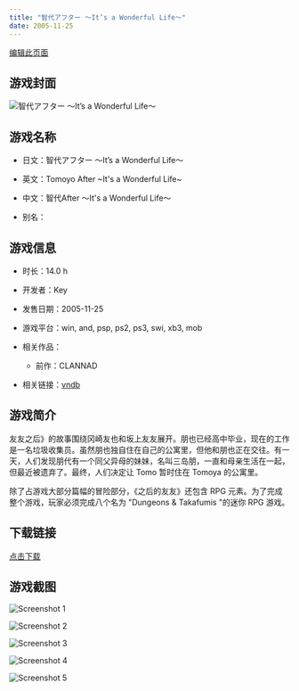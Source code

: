 ```yaml
---
title: "智代アフター ～It’s a Wonderful Life～"
date: 2005-11-25
---
```

[编辑此页面](https://github.com/ACG-3/ADV3-source/blob/main/source/_posts/games/%E6%99%BA%E4%BB%A3%E3%82%A2%E3%83%95%E3%82%BF%E3%83%BC%20%EF%BD%9EIt%E2%80%99s%20a%20Wonderful%20Life%EF%BD%9E.md)

## 游戏封面

![智代アフター ～It’s a Wonderful Life～](https%3A//pan.timero.xyz/onedrive/img_lib_001/%E6%99%BA%E4%BB%A3%E3%82%A2%E3%83%95%E3%82%BF%E3%83%BC%20%EF%BD%9EIt%E2%80%99s%20a%20Wonderful%20Life%EF%BD%9E_cover.avif)


## 游戏名称

- 日文：智代アフター ～It’s a Wonderful Life～
- 英文：Tomoyo After ~It's a Wonderful Life~
- 中文：智代After ～It's a Wonderful Life～

- 别名：


## 游戏信息

- 时长：14.0 h
- 开发者：Key
- 发售日期：2005-11-25
- 游戏平台：win, and, psp, ps2, ps3, swi, xb3, mob
- 相关作品：
   - 前作：CLANNAD

- 相关链接：[vndb](https://vndb.org/v12)


## 游戏简介

友友之后》的故事围绕冈崎友也和坂上友友展开。朋也已经高中毕业，现在的工作是一名垃圾收集员。虽然朋也独自住在自己的公寓里，但他和朋也正在交往。有一天，人们发现朋代有一个同父异母的妹妹，名叫三岛朋，一直和母亲生活在一起，但最近被遗弃了。最终，人们决定让 Tomo 暂时住在 Tomoya 的公寓里。

除了占游戏大部分篇幅的冒险部分，《之后的友友》还包含 RPG 元素。为了完成整个游戏，玩家必须完成八个名为 "Dungeons & Takafumis "的迷你 RPG 游戏。




## 下载链接

[点击下载](https://pan.timero.xyz/onedrive/adv_lib_001/%E6%99%BA%E4%BB%A3%E3%82%A2%E3%83%95%E3%82%BF%E3%83%BC%20%EF%BD%9EIt%E2%80%99s%20a%20Wonderful%20Life%EF%BD%9E)


## 游戏截图


![Screenshot 1](https%3A//pan.timero.xyz/onedrive/img_lib_001/%E6%99%BA%E4%BB%A3%E3%82%A2%E3%83%95%E3%82%BF%E3%83%BC%20%EF%BD%9EIt%E2%80%99s%20a%20Wonderful%20Life%EF%BD%9E_Screenshot_1.avif)

![Screenshot 2](https%3A//pan.timero.xyz/onedrive/img_lib_001/%E6%99%BA%E4%BB%A3%E3%82%A2%E3%83%95%E3%82%BF%E3%83%BC%20%EF%BD%9EIt%E2%80%99s%20a%20Wonderful%20Life%EF%BD%9E_Screenshot_2.avif)

![Screenshot 3](https%3A//pan.timero.xyz/onedrive/img_lib_001/%E6%99%BA%E4%BB%A3%E3%82%A2%E3%83%95%E3%82%BF%E3%83%BC%20%EF%BD%9EIt%E2%80%99s%20a%20Wonderful%20Life%EF%BD%9E_Screenshot_3.avif)

![Screenshot 4](https%3A//pan.timero.xyz/onedrive/img_lib_001/%E6%99%BA%E4%BB%A3%E3%82%A2%E3%83%95%E3%82%BF%E3%83%BC%20%EF%BD%9EIt%E2%80%99s%20a%20Wonderful%20Life%EF%BD%9E_Screenshot_4.avif)

![Screenshot 5](https%3A//pan.timero.xyz/onedrive/img_lib_001/%E6%99%BA%E4%BB%A3%E3%82%A2%E3%83%95%E3%82%BF%E3%83%BC%20%EF%BD%9EIt%E2%80%99s%20a%20Wonderful%20Life%EF%BD%9E_Screenshot_5.avif)

